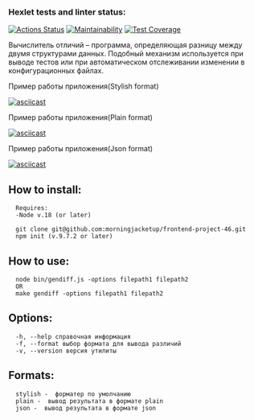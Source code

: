 ### Hexlet tests and linter status:

[![Actions Status](https://github.com/morningjacketup/frontend-project-46/workflows/hexlet-check/badge.svg)](https://github.com/morningjacketup/frontend-project-46/actions)
[![Maintainability](https://api.codeclimate.com/v1/badges/bfe460edab1182a35856/maintainability)](https://codeclimate.com/github/morningjacketup/frontend-project-46/maintainability)
[![Test Coverage](https://api.codeclimate.com/v1/badges/bfe460edab1182a35856/test_coverage)](https://codeclimate.com/github/morningjacketup/frontend-project-46/test_coverage)

Вычислитель отличий – программа, определяющая разницу между двумя структурами данных. Подобный механизм используется при выводе тестов или при автоматическом отслеживании изменении в конфигурационных файлах.

Пример работы приложения(Stylish format)

[![asciicast](https://asciinema.org/a/ajUzLZGydnSs0cyZ4X1ESuAjC.svg)](https://asciinema.org/a/ajUzLZGydnSs0cyZ4X1ESuAjC)

Пример работы приложения(Plain format)

[![asciicast](https://asciinema.org/a/beYBHrM9lMtNtriBcIB4kr787.svg)](https://asciinema.org/a/beYBHrM9lMtNtriBcIB4kr787)

Пример работы приложения(Json format)

[![asciicast](https://asciinema.org/a/YjlwUD2FV8uFCOV3QDK8SQ5ve.svg)](https://asciinema.org/a/YjlwUD2FV8uFCOV3QDK8SQ5ve)

## How to install:

```
  Requires:
  -Node v.18 (or later)

  git clone git@github.com:morningjacketup/frontend-project-46.git
  npm init (v.9.7.2 or later)
```

## How to use:

```
  node bin/gendiff.js -options filepath1 filepath2
  OR
  make gendiff -options filepath1 filepath2
```

## Options:

```
  -h, --help справочная информация
  -f, --format выбор формата для вывода различий
  -v, --version версия утилиты
```

## Formats:

```
  stylish -  форматер по умолчанию
  plain -  вывод результата в формате plain
  json -  вывод результата в формате json
```
